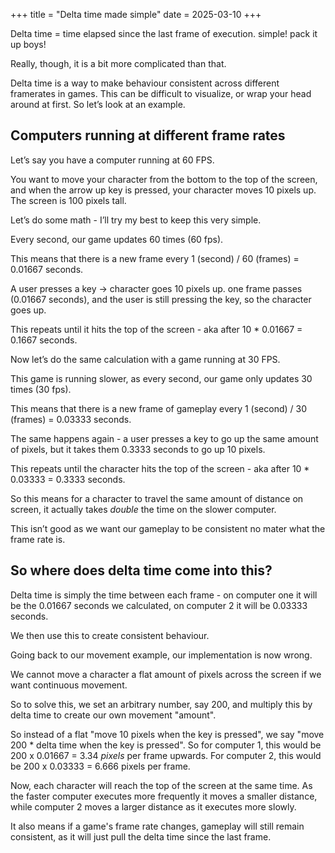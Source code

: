 +++
title = "Delta time made simple"
date = 2025-03-10
+++

Delta time = time elapsed since the last frame of execution.
simple! pack it up boys!

Really, though, it is a bit more complicated than that.

Delta time is a way to make behaviour consistent across different framerates in games. This can be difficult to visualize, or wrap your head around at first. So let’s look at an example.

## Computers running at different frame rates

Let’s say you have a computer running at 60 FPS.

You want to move your character from the bottom to the top of the screen, and when the arrow up key is pressed, your character moves 10 pixels up. The screen is 100 pixels tall.

Let’s do some math - I’ll try my best to keep this very simple.

Every second, our game updates 60 times (60 fps).

This means that there is a new frame every 1 (second) / 60 (frames) = 0.01667 seconds.

A user presses a key -> character goes 10 pixels up. one frame passes (0.01667 seconds), and the user is still pressing the key, so the character goes up.

This repeats until it hits the top of the screen - aka after 10 * 0.01667 = 0.1667 seconds.

Now let’s do the same calculation with a game running at 30 FPS.

This game is running slower, as every second, our game only updates 30 times (30 fps).

This means that there is a new frame of gameplay every 1 (second) / 30 (frames) = 0.03333 seconds.

The same happens again - a user presses a key to go up the same amount of pixels, but it takes them 0.3333 seconds to go up 10 pixels.

This repeats until the character hits the top of the screen - aka after 10 * 0.03333 = 0.3333 seconds.

So this means for a character to travel the same amount of distance on screen, it actually takes *double* the time on the slower computer.

This isn’t good as we want our gameplay to be consistent no mater what the frame rate is.

## So where does delta time come into this?

Delta time is simply the time between each frame - on computer one it will be the 0.01667 seconds we calculated, on computer 2 it will be 0.03333 seconds.

We then use this to create consistent behaviour.

Going back to our movement example, our implementation is now wrong.

We cannot move a character a flat amount of pixels across the screen if we want continuous movement.

So to solve this, we set an arbitrary number, say 200, and multiply this by delta time to create our own movement "amount".

So instead of a flat "move 10 pixels when the key is pressed", we say "move 200 * delta time when the key is pressed". So for computer 1, this would be 200 x 0.01667 = 3.34 *pixels* per frame upwards. For computer 2, this would be 200 x 0.03333 = 6.666 pixels per frame.

Now, each character will reach the top of the screen at the same time. As the faster computer executes more frequently it moves a smaller distance, while computer 2 moves a larger distance as it executes more slowly.

It also means if a game's frame rate changes, gameplay will still remain consistent, as it will just pull the delta time since the last frame.
